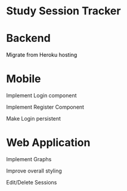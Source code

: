 # Study Session Tracker

# Backend

<p style="color: black">Migrate from Heroku hosting</p>

# Mobile

Implement Login component

Implement Register Component

Make Login persistent

# Web Application

Implement Graphs

Improve overall styling 

Edit/Delete Sessions